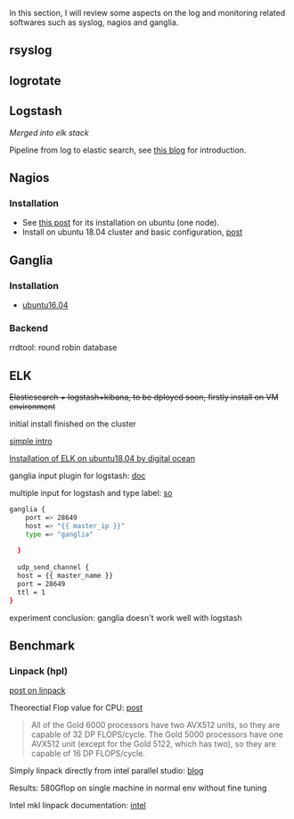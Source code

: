 In this section, I will review some aspects on the log and monitoring related softwares such as syslog, nagios and ganglia.

## rsyslog

## logrotate

## Logstash

*Merged into elk stack*

Pipeline from log to elastic search, see [this blog](https://www.cnblogs.com/yincheng/p/logstash.html) for introduction.

## Nagios

### Installation

* See [this post](https://websiteforstudents.com/install-nagios-server-on-ubuntu-16-04-17-10-18-04-lts-server/) for its installation on ubuntu (one node).
* Install on ubuntu 18.04 cluster and basic configuration, [post](https://help.ubuntu.com/lts/serverguide/nagios.html.en)

## Ganglia

### Installation

* [ubuntu16.04](https://hostpresto.com/community/tutorials/how-to-install-and-configure-ganglia-monitor-on-ubuntu-16-04/)

### Backend

rrdtool: round robin database

## ELK

~~Elasticsearch + logstash+kibana, to be dployed soon, firstly install on VM environment~~

initial install finished on the cluster

[simple intro](https://www.ibm.com/developerworks/cn/opensource/os-cn-elk/index.html)

[Installation of ELK on ubuntu18.04 by digital ocean](https://www.digitalocean.com/community/tutorials/how-to-install-elasticsearch-logstash-and-kibana-elastic-stack-on-ubuntu-18-04)

ganglia input plugin for logstash: [doc](https://www.elastic.co/guide/en/logstash/current/plugins-inputs-ganglia.html)

multiple input for logstash and type label: [so](https://stackoverflow.com/questions/18330541/how-to-handle-multiple-heterogeneous-inputs-with-logstash)

```bash
ganglia {
    port => 28649
    host => "{{ master_ip }}"
    type => "ganglia"
    
  }
  
  udp_send_channel {
  host = {{ master_name }}
  port = 28649
  ttl = 1
}
```

experiment conclusion: ganglia doesn't work well with logstash

## Benchmark

### Linpack (hpl)

[post on linpack](https://saintaardvarkthecarpeted.com/blog/2011/06/10/linpack-_a_newbies_view/)

Theorectial Flop value for CPU: [post](https://software.intel.com/en-us/forums/software-tuning-performance-optimization-platform-monitoring/topic/761046)

> All of the Gold 6000 processors have two AVX512 units, so they are capable of 32 DP FLOPS/cycle.  The Gold 5000 processors have one AVX512 unit (except for the Gold 5122, which has two), so they are capable of 16 DP FLOPS/cycle.

Simply linpack directly from intel parallel studio: [blog](http://blog.chonor.cn/index.php/hplhigh-performance-linpack/)

Results: 580Gflop on single machine in normal env without fine tuning

Intel mkl linpack documentation: [intel](https://software.intel.com/en-us/mkl-windows-developer-guide-intel-distribution-for-linpack-benchmark)